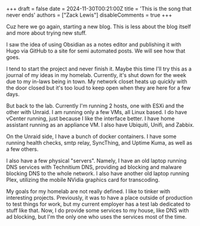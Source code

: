 +++
draft = false
date = 2024-11-30T00:21:00Z
title = 'This is the song that never ends'
authors = ["Zack Lewis"]
disableComments = true
+++


Cuz here we go again, starting a new blog. This is less about the blog itself and more about trying new stuff. 

I saw the idea of using Obsidian as a notes editor and publishing it with Hugo via GitHub to a site for semi automated posts. We will see how that goes.

I tend to start the project and never finish it. Maybe this time I'll try this as a journal of my ideas in my homelab. Currently, it's shut down for the week due to my in-laws being in town. My network closet heats up quickly with the door closed but it's too loud to keep open when they are here for a few days. 

But back to the lab. Currently I'm running 2 hosts, one with ESXi and the other with Unraid. I am running only a few VMs, all Linux based. I do have vCenter running, just because I like the interface better. I have home assistant running as an appliance VM. I also have Ubiquiti, Unifi, and Zabbix. 

On the Unraid side, I have a bunch of docker containers. I have some running health checks, smtp relay, SyncThing, and Uptime Kuma, as well as a few others. 

I also have a few physical "servers". Namely, I have an old laptop running DNS services with Technitium DNS, providing ad blocking and malware blocking DNS to the whole network. I also have another old laptop running Plex, utilizing the mobile NVidia graphics card for transcoding. 

My goals for my homelab are not really defined. I like to tinker with interesting projects. Previously, it was to have a place outside of production to test things for work, but my current employer has a test lab dedicated to stuff like that. Now, I do provide some services to my house, like DNS with ad blocking, but I'm the only one who uses the services most of the time.  
